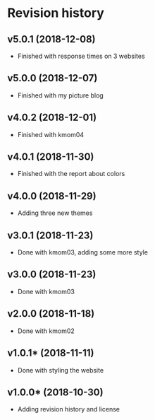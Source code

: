 Revision history
===================
v5.0.1 (2018-12-08)
---------------------
* Finished with response times on 3 websites

v5.0.0 (2018-12-07)
---------------------
* Finished with my picture blog

v4.0.2 (2018-12-01)
---------------------
* Finished with kmom04

v4.0.1 (2018-11-30)
---------------------
* Finished with the report about colors

v4.0.0 (2018-11-29)
---------------------
* Adding three new themes

v3.0.1 (2018-11-23)
---------------------
* Done with kmom03, adding some more style

v3.0.0 (2018-11-23)
---------------------
* Done with kmom03

v2.0.0 (2018-11-18)
---------------------
* Done with kmom02

v1.0.1* (2018-11-11)
---------------------

* Done with styling the website

v1.0.0* (2018-10-30)
---------------------

* Adding revision history and license
